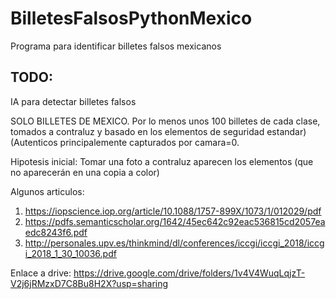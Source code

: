 # BilletesFalsosPythonMexico
Programa para identificar billetes falsos mexicanos
## TODO:
IA para detectar billetes falsos

SOLO BILLETES DE MEXICO. Por lo menos unos 100 billetes de cada clase, tomados a contraluz y basado en los elementos de seguridad estandar) (Autenticos principalemente capturados por camara=0. 

Hipotesis inicial: Tomar una foto a contraluz aparecen los elementos (que no aparecerán en una copia a color)

Algunos articulos:
1. https://iopscience.iop.org/article/10.1088/1757-899X/1073/1/012029/pdf
2. https://pdfs.semanticscholar.org/1642/45ec642c92eac536815cd2057eaedc8243f6.pdf
3. http://personales.upv.es/thinkmind/dl/conferences/iccgi/iccgi_2018/iccgi_2018_1_30_10036.pdf

Enlace a drive:
https://drive.google.com/drive/folders/1v4V4WuqLqjzT-V2j6jRMzxD7C8Bu8H2X?usp=sharing
